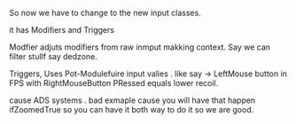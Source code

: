 So now we have to change to the new input classes. 


it has Modifiers and Triggers 

Modfier adjuts modifiers from raw inmput makking context. Say we can filter stullf say dedzone. 


Triggers, Uses Pot-Modulefuire input valies . 
like say -> LeftMouse button in FPS with RightMouseButton PRessed equals lower recoil. 

cause ADS systems .  bad exmaple cause you will have that happen ifZoomedTrue so you can have it both way to do it so we are good. 
